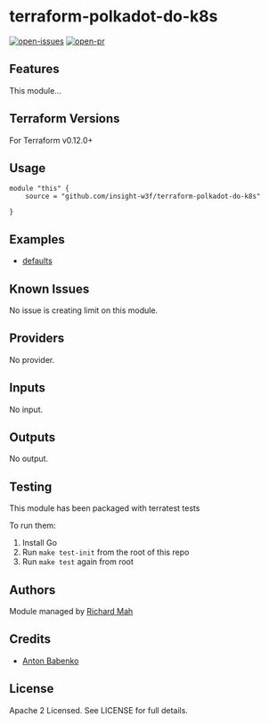# terraform-polkadot-do-k8s

[![open-issues](https://img.shields.io/github/issues-raw/insight-w3f/terraform-polkadot-do-k8s?style=for-the-badge)](https://github.com/insight-w3f/terraform-polkadot-do-k8s/issues)
[![open-pr](https://img.shields.io/github/issues-pr-raw/insight-w3f/terraform-polkadot-do-k8s?style=for-the-badge)](https://github.com/insight-w3f/terraform-polkadot-do-k8s/pulls)

## Features

This module...

## Terraform Versions

For Terraform v0.12.0+

## Usage

```
module "this" {
    source = "github.com/insight-w3f/terraform-polkadot-do-k8s"

}
```
## Examples

- [defaults](https://github.com/insight-w3f/terraform-polkadot-do-k8s/tree/master/examples/defaults)

## Known  Issues
No issue is creating limit on this module.

<!-- BEGINNING OF PRE-COMMIT-TERRAFORM DOCS HOOK -->
## Providers

No provider.

## Inputs

No input.

## Outputs

No output.

<!-- END OF PRE-COMMIT-TERRAFORM DOCS HOOK -->

## Testing
This module has been packaged with terratest tests

To run them:

1. Install Go
2. Run `make test-init` from the root of this repo
3. Run `make test` again from root

## Authors

Module managed by [Richard Mah](https://github.com/shinyfoil)

## Credits

- [Anton Babenko](https://github.com/antonbabenko)

## License

Apache 2 Licensed. See LICENSE for full details.